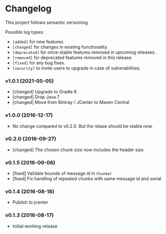 # Changelog

This project follows semantic versioning.

Possible log types:

- `[added]` for new features.
- `[changed]` for changes in existing functionality.
- `[deprecated]` for once-stable features removed in upcoming releases.
- `[removed]` for deprecated features removed in this release.
- `[fixed]` for any bug fixes.
- `[security]` to invite users to upgrade in case of vulnerabilities.


### v1.0.1 (2021-05-05)

- [changed] Upgrade to Gradle 6
- [changed] Drop Java 7
- [changed] Move from Bintray / JCenter to Maven Central

### v1.0.0 (2016-12-17)

- No change compared to v0.2.0. But the relase should be stable now.

### v0.2.0 (2016-09-27)

- [changed] The chosen chunk size now includes the header size

### v0.1.5 (2016-09-06)

- [fixed] Validate bounds of message id in `Chunker`
- [fixed] Fix handling of repeated chunks with same message id and serial

### v0.1.4 (2016-08-18)

- Publish to jcenter

### v0.1.3 (2016-08-17)

- Initial working release
